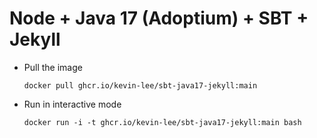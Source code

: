 # Node + Java 17 (Adoptium) + SBT + Jekyll

* Pull the image
  ```
  docker pull ghcr.io/kevin-lee/sbt-java17-jekyll:main
  ```

* Run in interactive mode
  ```
  docker run -i -t ghcr.io/kevin-lee/sbt-java17-jekyll:main bash
  ```

